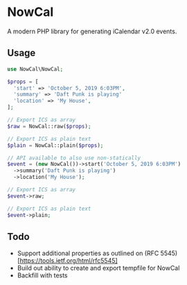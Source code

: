 # NowCal

A modern PHP library for generating iCalendar v2.0 events.

## Usage

```php
use NowCal\NowCal;

$props = [
  'start' => 'October 5, 2019 6:03PM',
  'summary' => 'Daft Punk is playing'
  'location' => 'My House',
];

// Export ICS as array
$raw = NowCal::raw($props);

// Export ICS as plain text
$plain = NowCal::plain($props);

// API available to also use non-statically
$event = (new NowCal())->start('October 5, 2019 6:03PM')
  ->summary('Daft Punk is playing')
  ->location('My House');

// Export ICS as array
$event->raw;

// Export ICS as plain text
$event->plain;
```

## Todo

- Support additional properties as outlined on (RFC 5545)[https://tools.ietf.org/html/rfc5545]
- Build out ability to create and export tempfile for NowCal
- Backfill with tests
